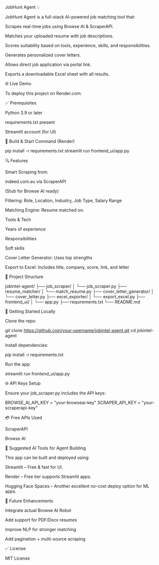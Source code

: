 JobHunt Agent 💡

JobHunt Agent is a full-stack AI-powered job matching tool that:

Scrapes real-time jobs using Browse AI & ScraperAPI.

Matches your uploaded resume with job descriptions.

Scores suitability based on tools, experience, skills, and responsibilities.

Generates personalized cover letters.

Allows direct job application via portal link.

Exports a downloadable Excel sheet with all results.

🌐 Live Demo

To deploy this project on Render.com:

✅ Prerequisites

Python 3.9 or later

requirements.txt present

Streamlit account (for UI)

🔧 Build & Start Command (Render)

pip install -r requirements.txt
streamlit run frontend_ui/app.py

🔍 Features

Smart Scraping from:

indeed.com.au via ScraperAPI

(Stub for Browse AI ready)

Filtering: Role, Location, Industry, Job Type, Salary Range

Matching Engine: Resume matched on:

Tools & Tech

Years of experience

Responsibilities

Soft skills

Cover Letter Generator: Uses top strengths

Export to Excel: Includes title, company, score, link, and letter

🔄 Project Structure

jobintel-agent/
├── job_scraper/
│   └── job_scraper.py
├── resume_matcher/
│   └── match_resume.py
├── cover_letter_generator/
│   └── cover_letter.py
├── excel_exporter/
│   └── export_excel.py
├── frontend_ui/
│   └── app.py
├── requirements.txt
└── README.md

🚀 Getting Started Locally

Clone the repo:

git clone https://github.com/your-username/jobintel-agent.git
cd jobintel-agent

Install dependencies:

pip install -r requirements.txt

Run the app:

streamlit run frontend_ui/app.py

🌐 API Keys Setup

Ensure your job_scraper.py includes the API keys:

BROWSE_AI_API_KEY = "your-browseai-key"
SCRAPER_API_KEY = "your-scraperapi-key"

💳 Free APIs Used

ScraperAPI

Browse AI

🦄 Suggested AI Tools for Agent Building

This app can be built and deployed using:

Streamlit – Free & fast for UI.

Render – Free tier supports Streamlit apps.

Hugging Face Spaces – Another excellent no-cost deploy option for ML apps.

🚀 Future Enhancements

Integrate actual Browse AI Robot

Add support for PDF/Docx resumes

Improve NLP for stronger matching

Add pagination + multi-source scraping

✅ License

MIT License
